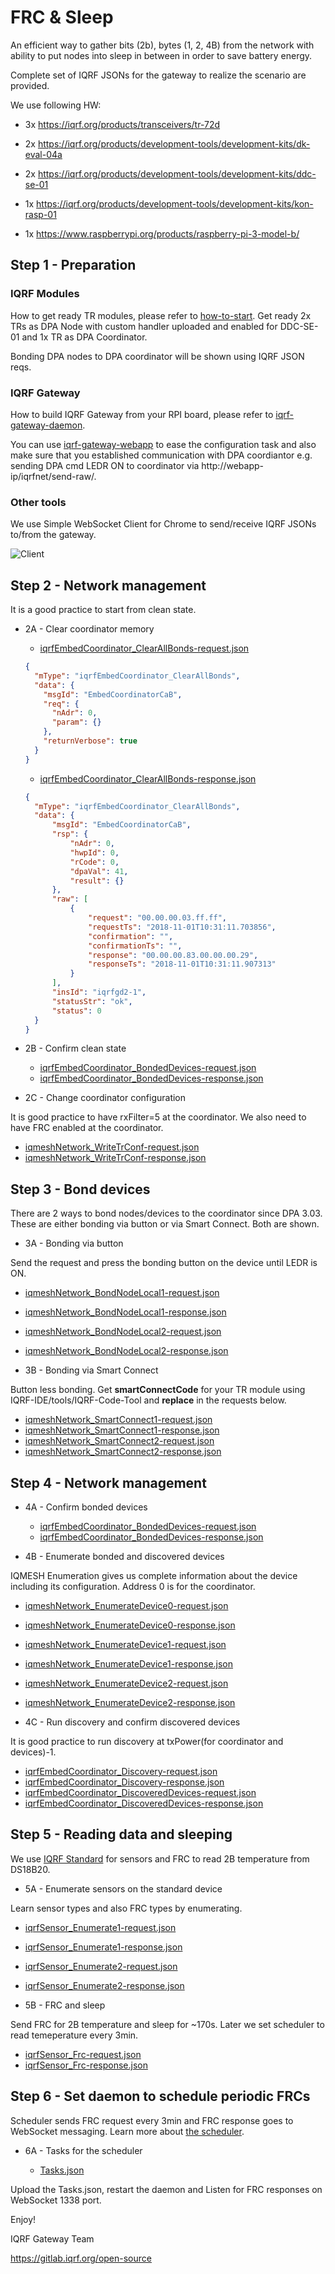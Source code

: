 # FRC & Sleep

An efficient way to gather bits (2b), bytes (1, 2, 4B) from the network with ability to put nodes 
into sleep in between in order to save battery energy.

Complete set of IQRF JSONs for the gateway to realize the scenario are provided. 

We use following HW:

* 3x https://iqrf.org/products/transceivers/tr-72d 
* 2x https://iqrf.org/products/development-tools/development-kits/dk-eval-04a
* 2x https://iqrf.org/products/development-tools/development-kits/ddc-se-01

* 1x https://iqrf.org/products/development-tools/development-kits/kon-rasp-01
* 1x https://www.raspberrypi.org/products/raspberry-pi-3-model-b/

## Step 1 - Preparation

### IQRF Modules 

How to get ready TR modules, please refer to [how-to-start](https://www.iqrf.org/support/how-to-start).
Get ready 2x TRs as DPA Node with custom handler uploaded and enabled for DDC-SE-01 and 1x TR as DPA 
Coordinator. 

Bonding DPA nodes to DPA coordinator will be shown using IQRF JSON reqs.

### IQRF Gateway

How to build IQRF Gateway from your RPI board, please refer to [iqrf-gateway-daemon](https://docs.iqrf.org/iqrf-gateway-daemon/).

You can use [iqrf-gateway-webapp](https://docs.iqrf.org/iqrf-gateway-webapp/) to ease the configuration
task and also make sure that you established communication with DPA coordiantor e.g. sending DPA cmd LEDR 
ON to coordinator via http://webapp-ip/iqrfnet/send-raw/. 

### Other tools

We use Simple WebSocket Client for Chrome to send/receive IQRF JSONs to/from the gateway.

![Client](../tools/enumerate-device.png)

## Step 2 - Network management

It is a good practice to start from clean state.

* 2A - Clear coordinator memory

  * [iqrfEmbedCoordinator_ClearAllBonds-request.json](1-network-management/iqrfEmbedCoordinator_ClearAllBonds-request.json)

  ```json
  {
    "mType": "iqrfEmbedCoordinator_ClearAllBonds",
    "data": {
      "msgId": "EmbedCoordinatorCaB",
      "req": {
        "nAdr": 0,
        "param": {}
      },
      "returnVerbose": true
    }
  }
  ```

  * [iqrfEmbedCoordinator_ClearAllBonds-response.json](1-network-management/iqrfEmbedCoordinator_ClearAllBonds-response.json)

  ```json
  {
    "mType": "iqrfEmbedCoordinator_ClearAllBonds",
    "data": {
        "msgId": "EmbedCoordinatorCaB",
        "rsp": {
            "nAdr": 0,
            "hwpId": 0,
            "rCode": 0,
            "dpaVal": 41,
            "result": {}
        },
        "raw": [
            {
                "request": "00.00.00.03.ff.ff",
                "requestTs": "2018-11-01T10:31:11.703856",
                "confirmation": "",
                "confirmationTs": "",
                "response": "00.00.00.83.00.00.00.29",
                "responseTs": "2018-11-01T10:31:11.907313"
            }
        ],
        "insId": "iqrfgd2-1",
        "statusStr": "ok",
        "status": 0
    }
  }
  ```

* 2B - Confirm clean state

  * [iqrfEmbedCoordinator_BondedDevices-request.json](1-network-management/iqrfEmbedCoordinator_BondedDevices-request.json)
  * [iqrfEmbedCoordinator_BondedDevices-response.json](1-network-management/iqrfEmbedCoordinator_BondedDevices-response.json)

* 2C - Change coordinator configuration

It is good practice to have rxFilter=5 at the coordinator. We also need to have FRC enabled at the coordinator.

  * [iqmeshNetwork_WriteTrConf-request.json](1-network-management/iqmeshNetwork_WriteTrConf-request.json)
  * [iqmeshNetwork_WriteTrConf-response.json](1-network-management/iqmeshNetwork_WriteTrConf-response.json) 

## Step 3 - Bond devices

There are 2 ways to bond nodes/devices to the coordinator since DPA 3.03. These are either bonding via button or via Smart
Connect. Both are shown.

* 3A - Bonding via button

Send the request and press the bonding button on the device until LEDR is ON.

  * [iqmeshNetwork_BondNodeLocal1-request.json](2-bonding-devices/iqmeshNetwork_BondNodeLocal1-request.json)
  * [iqmeshNetwork_BondNodeLocal1-response.json](2-bonding-devices/iqmeshNetwork_BondNodeLocal1-response.json)
  * [iqmeshNetwork_BondNodeLocal2-request.json](2-bonding-devices/iqmeshNetwork_BondNodeLocal2-request.json)
  * [iqmeshNetwork_BondNodeLocal2-response.json](2-bonding-devices/iqmeshNetwork_BondNodeLocal2-response.json)

* 3B - Bonding via Smart Connect

Button less bonding. Get **smartConnectCode** for your TR module using IQRF-IDE/tools/IQRF-Code-Tool and 
**replace** in the requests below. 

  * [iqmeshNetwork_SmartConnect1-request.json](2-bonding-devices/iqmeshNetwork_SmartConnect1-request.json)
  * [iqmeshNetwork_SmartConnect1-response.json](2-bonding-devices/iqmeshNetwork_SmartConnect1-response.json)
  * [iqmeshNetwork_SmartConnect2-request.json](2-bonding-devices/iqmeshNetwork_SmartConnect2-request.json)
  * [iqmeshNetwork_SmartConnect2-response.json](2-bonding-devices/iqmeshNetwork_SmartConnect2-response.json)

## Step 4 - Network management

* 4A - Confirm bonded devices

  * [iqrfEmbedCoordinator_BondedDevices-request.json](3-network-management/iqrfEmbedCoordinator_BondedDevices-request.json)
  * [iqrfEmbedCoordinator_BondedDevices-response.json](3-network-management/iqrfEmbedCoordinator_BondedDevices-response.json)

* 4B - Enumerate bonded and discovered devices

IQMESH Enumeration gives us complete information about the device including its configuration. Address 0 is for the coordinator.

  * [iqmeshNetwork_EnumerateDevice0-request.json](3-network-management/iqmeshNetwork_EnumerateDevice0-request.json)
  * [iqmeshNetwork_EnumerateDevice0-response.json](3-network-management/iqmeshNetwork_EnumerateDevice0-response.json)
  * [iqmeshNetwork_EnumerateDevice1-request.json](3-network-management/iqmeshNetwork_EnumerateDevice1-request.json)
  * [iqmeshNetwork_EnumerateDevice1-response.json](3-network-management/iqmeshNetwork_EnumerateDevice1-response.json)
  * [iqmeshNetwork_EnumerateDevice2-request.json](3-network-management/iqmeshNetwork_EnumerateDevice2-request.json)
  * [iqmeshNetwork_EnumerateDevice2-response.json](3-network-management/iqmeshNetwork_EnumerateDevice2-response.json)

* 4C - Run discovery and confirm discovered devices

It is good practice to run discovery at txPower(for coordinator and devices)-1.

  * [iqrfEmbedCoordinator_Discovery-request.json](3-network-management/iqrfEmbedCoordinator_Discovery-request.json)
  * [iqrfEmbedCoordinator_Discovery-response.json](3-network-management/iqrfEmbedCoordinator_Discovery-response.json)
  * [iqrfEmbedCoordinator_DiscoveredDevices-request.json](3-network-management/iqrfEmbedCoordinator_DiscoveredDevices-request.json)
  * [iqrfEmbedCoordinator_DiscoveredDevices-response.json](3-network-management/iqrfEmbedCoordinator_DiscoveredDevices-response.json)

## Step 5 - Reading data and sleeping

We use [IQRF Standard](https://www.iqrfalliance.org/techDocs/) for sensors and FRC to read 2B temperature from DS18B20.

* 5A - Enumerate sensors on the standard device

Learn sensor types and also FRC types by enumerating.

  * [iqrfSensor_Enumerate1-request.json](4-reading-data-sleeping/iqrfSensor_Enumerate1-request.json)
  * [iqrfSensor_Enumerate1-response.json](4-reading-data-sleeping/iqrfSensor_Enumerate1-response.json)
  * [iqrfSensor_Enumerate2-request.json](4-reading-data-sleeping/iqrfSensor_Enumerate2-request.json)
  * [iqrfSensor_Enumerate2-response.json](4-reading-data-sleeping/iqrfSensor_Enumerate2-response.json)

* 5B - FRC and sleep

Send FRC for 2B temperature and sleep for ~170s. Later we set scheduler to read temeperature every 3min.  

  * [iqrfSensor_Frc-request.json](4-reading-data-sleeping/iqrfSensor_Frc-request.json)
  * [iqrfSensor_Frc-response.json](4-reading-data-sleeping/iqrfSensor_Frc-response.json)

## Step 6 - Set daemon to schedule periodic FRCs

Scheduler sends FRC request every 3min and FRC response goes to WebSocket messaging. Learn more about 
[the scheduler](https://docs.iqrf.org/iqrf-gateway-daemon/scheduler.html).

* 6A - Tasks for the scheduler

  * [Tasks.json](5-set-daemon-scheduler/Tasks.json)

Upload the Tasks.json, restart the daemon and Listen for FRC responses on WebSocket 1338 port.

Enjoy!

IQRF Gateway Team

https://gitlab.iqrf.org/open-source
